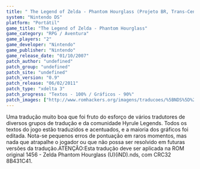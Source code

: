 ```yaml
---
title: " The Legend of Zelda - Phantom Hourglass (Projeto BR, Trans-Center, Hyrule Legends e Monkey's Traduções)"
system: "Nintendo DS"
platform: "Portátil"
game_title: "The Legend of Zelda - Phantom Hourglass"
game_category: "RPG / Aventura"
game_players: "2"
game_developer: "Nintendo"
game_publisher: "Nintendo"
game_release_date: "01/10/2007"
patch_author: "undefined"
patch_group: "undefined"
patch_site: "undefined"
patch_version: "0.9"
patch_release: "06/02/2011"
patch_type: "xdelta 3"
patch_progress: "Textos - 100% / Gráficos - 90%"
patch_images: ["http://www.romhackers.org/imagens/traducoes/%5BNDS%5D%20The%20Legend%20of%20Zelda%20-%20Phantom%20Hourglass%20-%20Projeto%20BR%20-%201.png","http://www.romhackers.org/imagens/traducoes/%5BNDS%5D%20The%20Legend%20of%20Zelda%20-%20Phantom%20Hourglass%20-%20Projeto%20BR%20-%202.jpg","http://www.romhackers.org/imagens/traducoes/%5BNDS%5D%20The%20Legend%20of%20Zelda%20-%20Phantom%20Hourglass%20-%20Projeto%20BR%20-%203.png"]
---
```

Uma tradução muito boa que foi fruto do esforço de vários tradutores de diversos grupos de tradução e da comunidade Hyrule Legends. Todos os textos do jogo estão traduzidos e acentuados, e a maioria dos gráficos foi editada. Nota-se pequenos erros de pontuação em raros momentos, mas nada que atrapalhe o jogador ou que não possa ser resolvido em futuras versões da tradução.ATENÇÃO:Esta tradução deve ser aplicada na ROM original 1456 - Zelda Phantom Hourglass (U)(iND).nds, com CRC32 8B431C41.